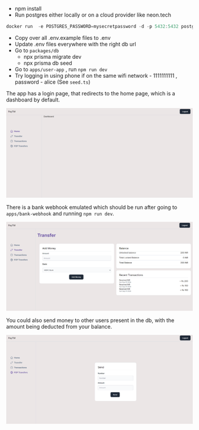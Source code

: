 
- npm install
- Run postgres either locally or on a cloud provider like neon.tech

```jsx
docker run  -e POSTGRES_PASSWORD=mysecretpassword -d -p 5432:5432 postgres
```

- Copy over all .env.example files to .env
- Update .env files everywhere with the right db url
- Go to `packages/db`
    - npx prisma migrate dev
    - npx prisma db seed
- Go to `apps/user-app` , run `npm run dev`
- Try logging in using phone if on the same wifi network - 1111111111 , password - alice (See `seed.ts`)

The app has a login page, that redirects to the home page, which is a dashboard by default.

![alt text](image.png)

There is a bank webhook emulated which should be run after going to `apps/bank-webhook` and running `npm run dev`.

![alt text](image-1.png)

You could also send money to other users present in the db, with the amount being deducted from your balance.

![alt text](image-2.png)